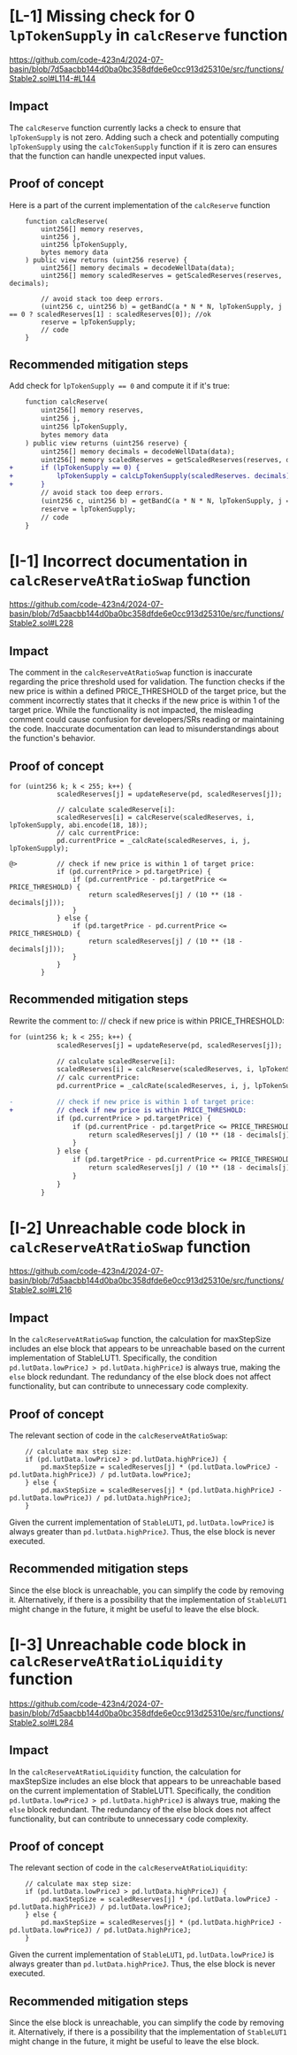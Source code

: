 # [L-1] Missing check for 0 `lpTokenSupply` in `calcReserve` function
https://github.com/code-423n4/2024-07-basin/blob/7d5aacbb144d0ba0bc358dfde6e0cc913d25310e/src/functions/Stable2.sol#L114-#L144
## Impact
The `calcReserve` function currently lacks a check to ensure that `lpTokenSupply` is not zero. Adding such a check and potentially computing `lpTokenSupply` using the `calcTokenSupply` function if it is zero can ensures that the function can handle unexpected input values. 
## Proof of concept
Here is a part of the current implementation of the `calcReserve` function
```solidity
    function calcReserve( 
        uint256[] memory reserves,
        uint256 j,
        uint256 lpTokenSupply,
        bytes memory data
    ) public view returns (uint256 reserve) {
        uint256[] memory decimals = decodeWellData(data);
        uint256[] memory scaledReserves = getScaledReserves(reserves, decimals);

        // avoid stack too deep errors.
        (uint256 c, uint256 b) = getBandC(a * N * N, lpTokenSupply, j == 0 ? scaledReserves[1] : scaledReserves[0]); //ok
        reserve = lpTokenSupply;
        // code
    }
```

## Recommended mitigation steps
Add check for `lpTokenSupply == 0` and compute it if it's true:

```diff
    function calcReserve( 
        uint256[] memory reserves,
        uint256 j,
        uint256 lpTokenSupply,
        bytes memory data
    ) public view returns (uint256 reserve) {
        uint256[] memory decimals = decodeWellData(data);
        uint256[] memory scaledReserves = getScaledReserves(reserves, decimals);
+       if (lpTokenSupply == 0) {
+           lpTokenSupply = calcLpTokenSupply(scaledReserves. decimals);
+       }
        // avoid stack too deep errors.
        (uint256 c, uint256 b) = getBandC(a * N * N, lpTokenSupply, j == 0 ? scaledReserves[1] : scaledReserves[0]); //ok
        reserve = lpTokenSupply;
        // code
    }
```



# [I-1] Incorrect documentation in `calcReserveAtRatioSwap` function
https://github.com/code-423n4/2024-07-basin/blob/7d5aacbb144d0ba0bc358dfde6e0cc913d25310e/src/functions/Stable2.sol#L228
## Impact
The comment in the `calcReserveAtRatioSwap` function is inaccurate regarding the price threshold used for validation. The function checks if the new price is within a defined PRICE_THRESHOLD of the target price, but the comment incorrectly states that it checks if the new price is within 1 of the target price. While the functionality is not impacted, the misleading comment could cause confusion for developers/SRs reading or maintaining the code. Inaccurate documentation can lead to misunderstandings about the function's behavior.
## Proof of concept
```solidity
for (uint256 k; k < 255; k++) {
            scaledReserves[j] = updateReserve(pd, scaledReserves[j]);

            // calculate scaledReserve[i]:
            scaledReserves[i] = calcReserve(scaledReserves, i, lpTokenSupply, abi.encode(18, 18));
            // calc currentPrice:
            pd.currentPrice = _calcRate(scaledReserves, i, j, lpTokenSupply);

@>          // check if new price is within 1 of target price:
            if (pd.currentPrice > pd.targetPrice) {
                if (pd.currentPrice - pd.targetPrice <= PRICE_THRESHOLD) {
                    return scaledReserves[j] / (10 ** (18 - decimals[j]));
                }
            } else {
                if (pd.targetPrice - pd.currentPrice <= PRICE_THRESHOLD) {
                    return scaledReserves[j] / (10 ** (18 - decimals[j]));
                }
            }
        }
```

## Recommended mitigation steps
Rewrite the comment to:
// check if new price is within PRICE_THRESHOLD:
```diff
for (uint256 k; k < 255; k++) {
            scaledReserves[j] = updateReserve(pd, scaledReserves[j]);

            // calculate scaledReserve[i]:
            scaledReserves[i] = calcReserve(scaledReserves, i, lpTokenSupply, abi.encode(18, 18));
            // calc currentPrice:
            pd.currentPrice = _calcRate(scaledReserves, i, j, lpTokenSupply);

-           // check if new price is within 1 of target price:
+           // check if new price is within PRICE_THRESHOLD:
            if (pd.currentPrice > pd.targetPrice) {
                if (pd.currentPrice - pd.targetPrice <= PRICE_THRESHOLD) {
                    return scaledReserves[j] / (10 ** (18 - decimals[j]));
                }
            } else {
                if (pd.targetPrice - pd.currentPrice <= PRICE_THRESHOLD) {
                    return scaledReserves[j] / (10 ** (18 - decimals[j]));
                }
            }
        }
```

# [I-2] Unreachable code block in `calcReserveAtRatioSwap` function 
https://github.com/code-423n4/2024-07-basin/blob/7d5aacbb144d0ba0bc358dfde6e0cc913d25310e/src/functions/Stable2.sol#L216
## Impact
In the `calcReserveAtRatioSwap` function, the calculation for maxStepSize includes an else block that appears to be unreachable based on the current implementation of StableLUT1. Specifically, the condition `pd.lutData.lowPriceJ > pd.lutData.highPriceJ` is always true, making the `else` block redundant. The redundancy of the else block does not affect functionality, but can contribute to unnecessary code complexity. 

## Proof of concept
The relevant section of code in the `calcReserveAtRatioSwap`:
```solidity
    // calculate max step size:
    if (pd.lutData.lowPriceJ > pd.lutData.highPriceJ) {
        pd.maxStepSize = scaledReserves[j] * (pd.lutData.lowPriceJ - pd.lutData.highPriceJ) / pd.lutData.lowPriceJ;
    } else { 
        pd.maxStepSize = scaledReserves[j] * (pd.lutData.highPriceJ - pd.lutData.lowPriceJ) / pd.lutData.highPriceJ;
    }
```
Given the current implementation of `StableLUT1`, `pd.lutData.lowPriceJ` is always greater than `pd.lutData.highPriceJ`. Thus, the else block is never executed.
## Recommended mitigation steps
Since the else block is unreachable, you can simplify the code by removing it. Alternatively, if there is a possibility that the implementation of `StableLUT1` might change in the future, it might be useful to leave the else block.

# [I-3] Unreachable code block in `calcReserveAtRatioLiquidity` function 
https://github.com/code-423n4/2024-07-basin/blob/7d5aacbb144d0ba0bc358dfde6e0cc913d25310e/src/functions/Stable2.sol#L284
## Impact
In the `calcReserveAtRatioLiquidity` function, the calculation for maxStepSize includes an else block that appears to be unreachable based on the current implementation of StableLUT1. Specifically, the condition `pd.lutData.lowPriceJ > pd.lutData.highPriceJ` is always true, making the `else` block redundant. The redundancy of the else block does not affect functionality, but can contribute to unnecessary code complexity. 

## Proof of concept
The relevant section of code in the `calcReserveAtRatioLiquidity`:
```solidity
    // calculate max step size:
    if (pd.lutData.lowPriceJ > pd.lutData.highPriceJ) {
        pd.maxStepSize = scaledReserves[j] * (pd.lutData.lowPriceJ - pd.lutData.highPriceJ) / pd.lutData.lowPriceJ;
    } else { 
        pd.maxStepSize = scaledReserves[j] * (pd.lutData.highPriceJ - pd.lutData.lowPriceJ) / pd.lutData.highPriceJ;
    }
```
Given the current implementation of `StableLUT1`, `pd.lutData.lowPriceJ` is always greater than `pd.lutData.highPriceJ`. Thus, the else block is never executed.
## Recommended mitigation steps
Since the else block is unreachable, you can simplify the code by removing it. Alternatively, if there is a possibility that the implementation of `StableLUT1` might change in the future, it might be useful to leave the else block.
